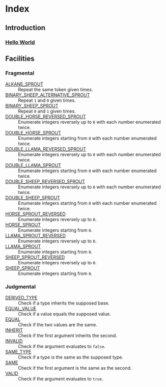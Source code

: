 <!-- Copyright 2024 Feng Mofan
SPDX-License-Identifier: Apache-2.0 -->

# Index

## Introduction <a id="introduction"></a>

### [Hello World](./docs/introduction/hello_world.md) <a id="introduction-hello-world"></a>

## Facilities

### Fragmental <a id="facilities-fragmental"></a>

<dl>
  <dt>
    <a href="./docs/facilities/fragmental/alkane.doc.md">ALKANE_SPROUT</a>
    <a id="fragmental-alkane"></a>
  </dt>
  <dd>Repeat the same token given times.</dd>
  
  <dt>
    <a href="./docs/facilities/fragmental/binary_sheep_alternative.doc.md">BINARY_SHEEP_ALTERNATIVE_SPROUT</a>
    <a id="fragmental-binary-sheep-alternative"></a>
  </dt>
  <dd>Repeat <code>1</code> and <code>0</code> given times.</dd>
  
  <dt>
    <a href="./docs/facilities/fragmental/binary_sheep.doc.md">BINARY_SHEEP_SPROUT</a>
    <a id="fragmental-binary-sheep"></a>
  </dt>
  <dd>Repeat <code>0</code> and <code>1</code> given times.</dd>
  
  <dt>
    <a href="./docs/facilities/fragmental/double_horse_reversed.doc.md">DOUBLE_HORSE_REVERSED_SPROUT</a>
    <a id="fragmental-double-horse-reversed"></a>
  </dt>
  <dd>Enumerate integers reversely up to <code>0</code> with each number enumerated twice.</dd>
  
  <dt>
    <a href="./docs/facilities/fragmental/double_horse.doc.md">DOUBLE_HORSE_SPROUT</a>
    <a id="fragmental-double-horse"></a>
  </dt>
  <dd>Enumerate integers starting from <code>0</code> with each number enumerated twice.</dd>
  
  <dt>
    <a href="./docs/facilities/fragmental/double_llama_reversed.doc.md">DOUBLE_LLAMA_REVERSED_SPROUT</a>
    <a id="fragmental-double-llama-reversed"></a>
  </dt>
  <dd>Enumerate integers reversely up to <code>0</code> with each number enumerated twice.</dd>
  
  <dt>
    <a href="./docs/facilities/fragmental/double_llama.doc.md">DOUBLE_LLAMA_SPROUT</a>
    <a id="fragmental-double-llama"></a>
  </dt>
  <dd>Enumerate integers starting from <code>0</code> with each number enumerated twice.</dd>
  
  <dt>
    <a href="./docs/facilities/fragmental/double_sheep_reversed.doc.md">DOUBLE_SHEEP_REVERSED_SPROUT</a>
    <a id="fragmental-double-sheep-reversed"></a>
  </dt>
  <dd>Enumerate integers reversely up to <code>0</code> with each number enumerated twice.</dd>
  
  <dt>
    <a href="./docs/facilities/fragmental/double_sheep.doc.md">DOUBLE_SHEEP_SPROUT</a>
    <a id="fragmental-double-sheep"></a>
  </dt>
  <dd>Enumerate integers starting from <code>0</code> with each number enumerated twice.</dd>
  
  <dt>
    <a href="./docs/facilities/fragmental/horse_reversed.doc.md">HORSE_SPROUT_REVERSED</a>
    <a id="fragmental-horse-reversed"></a>
  </dt>
  <dd>Enumerate integers reversely up to <code>0</code>.</dd>
  
  <dt>
    <a href="./docs/facilities/fragmental/horse.doc.md">HORSE_SPROUT</a>
    <a id="fragmental-horse"></a>
  </dt>
  <dd>Enumerate integers starting from <code>0</code>.</dd>
  
  <dt>
    <a href="./docs/facilities/fragmental/llama_reversed.doc.md">LLAMA_SPROUT_REVERSED</a>
    <a id="fragmental-llama-reversed"></a>
  </dt>
  <dd>Enumerate integers reversely up to <code>0</code>.</dd>
  
  <dt>
    <a href="./docs/facilities/fragmental/llama.doc.md">LLAMA_SPROUT</a>
    <a id="fragmental-llama"></a>
  </dt>
  <dd>Enumerate integers starting from <code>0</code>.</dd>
  
  <dt>
    <a href="./docs/facilities/fragmental/sheep_reversed.doc.md">SHEEP_SPROUT_REVERSED</a>
    <a id="fragmental-sheep-reversed"></a>
  </dt>
  <dd>Enumerate integers reversely up to <code>0</code>.</dd>
  
  <dt>
    <a href="./docs/facilities/fragmental/sheep.doc.md">SHEEP_SPROUT</a>
    <a id="fragmental-sheep"></a>
  </dt>
  <dd>Enumerate integers starting from <code>0</code>.</dd>
</dl>

### Judgmental <a id="facilities-judgmental"></a>

<dl>
  <dt>
    <a href="./docs/facilities/judgmental/derived_type.doc.md">DERIVED_TYPE</a>
    <a id="judgmental-derived-type"></a>
  </dt>
  <dd>Check if a type inherits the supposed base.</dd>

  <dt>
    <a href="./docs/facilities/judgmental/equal_value.doc.md">EQUAL_VALUE</a>
    <a id="judgmental-equal-value"></a>
  </dt>
  <dd>Check if a value equals the supposed value.</dd>

  <dt>
    <a href="./docs/facilities/judgmental/equal.doc.md">EQUAL</a>
    <a id="judgmental-equal"></a>
  </dt>
  <dd>Check if the two values are the same.</dd>

  <dt>
    <a href="./docs/facilities/judgmental/inherit.doc.md">INHERIT</a>
    <a id="judgmental-inherit"></a>
  </dt>
  <dd>Check if the first argument inherits the second.</dd>

  <dt>
    <a href="./docs/facilities/judgmental/invalid.doc.md">INVALID</a>
    <a id="judgmental-invalid"></a>
  </dt>
  <dd>Check if the argument evaluates to <code>false</code>.</dd>

  <dt>
    <a href="./docs/facilities/judgmental/same_type.doc.md">SAME_TYPE</a>
    <a id="judgmental-same-type"></a>
  </dt>
  <dd>Check if a type is the same as the supposed type.</dd>

  <dt>
    <a href="./docs/facilities/judgmental/same.doc.md">SAME</a>
    <a id="judgmental-same"></a>
  </dt>
  <dd>Check if the first argument is the same as the second.</dd>

  <dt>
    <a href="./docs/facilities/judgmental/valid.doc.md">VALID</a>
    <a id="judgmental-valid"></a>
  </dt>
  <dd>Check if the argument evaluates to <code>true</code>.</dd>
</dl>
